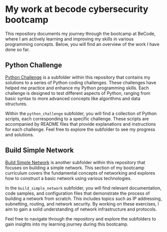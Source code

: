 # My work at becode cybersecurity bootcamp

This repository documents my journey through the bootcamp at BeCode, where I am actively learning and improving my skills in various programming concepts. Below, you will find an overview of the work I have done so far.

## Python Challenge

[Python Challenge](./python_challenge) is a subfolder within this repository that contains my solutions to a series of Python coding challenges. These challenges have helped me practice and enhance my Python programming skills. Each challenge is designed to test different aspects of Python, ranging from basic syntax to more advanced concepts like algorithms and data structures.

Within the `python_challenge` subfolder, you will find a collection of Python scripts, each corresponding to a specific challenge. These scripts are accompanied by README files that provide explanations and instructions for each challenge. Feel free to explore the subfolder to see my progress and solutions.

## Build Simple Network

[Build Simple Network](./build_simple_network) is another subfolder within this repository that focuses on building a simple network. This section of my bootcamp curriculum covers the fundamental concepts of networking and explores how to construct a basic network using various technologies.

In the `build_simple_network` subfolder, you will find relevant documentation, code samples, and configuration files that demonstrate the process of building a network from scratch. This includes topics such as IP addressing, subnetting, routing, and network security. By working on these exercises, I aim to gain a solid understanding of network infrastructure and protocols.

Feel free to navigate through the repository and explore the subfolders to gain insights into my learning journey during this bootcamp.
